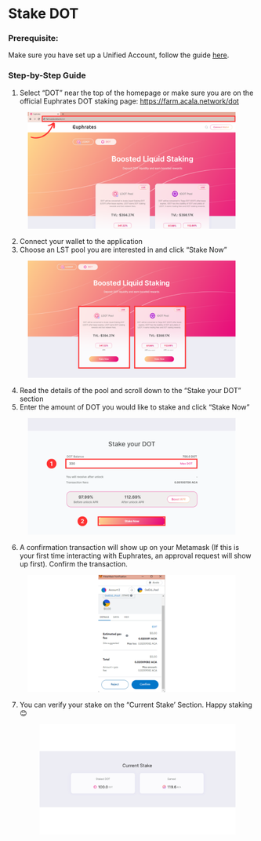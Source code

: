 # Stake DOT

### **Prerequisite:**

Make sure you have set up a Unified Account, follow the guide [here](../setup-wallet/).

### **Step-by-Step Guide**

1. Select “DOT” near the top of the homepage or make sure you are on the official Euphrates DOT staking page: https://farm.acala.network/dot

<figure><img src="../../.gitbook/assets/DOT Page updated.png" alt=""><figcaption></figcaption></figure>

2. Connect your wallet to the application
3. Choose an LST pool you are interested in and click “Stake Now”

<figure><img src="../../.gitbook/assets/Dot Choice.png" alt=""><figcaption></figcaption></figure>

4. Read the details of the pool and scroll down to the “Stake your DOT” section
5. Enter the amount of DOT you would like to stake and click “Stake Now”

<figure><img src="../../.gitbook/assets/Dot edited.png" alt=""><figcaption></figcaption></figure>

6. A confirmation transaction will show up on your Metamask (If this is your first time interacting with Euphrates, an approval request will show up first). Confirm the transaction.

<figure><img src="../../.gitbook/assets/10 (1).png" alt=""><figcaption></figcaption></figure>

7.  You can verify your stake on the “Current Stake’ Section. Happy staking 😊

    <figure><img src="../../.gitbook/assets/11.png" alt=""><figcaption></figcaption></figure>

